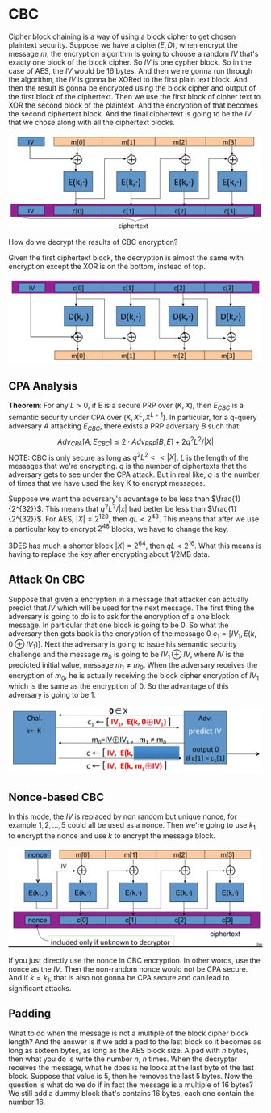 # CBC

Cipher block chaining is a way of using a block cipher to get chosen plaintext security. Suppose we have a cipher$(E, D)$,  when encrypt the message $m$, the encryption algorithm is going to choose a random $IV$ that's exacty one block of the block cipher. So $IV$ is one cypher block. So in the case of AES, the $IV$ would be 16 bytes. And then we're gonna run through the algorithm, the $IV$ is gonna be XORed to the first plain text block. And then the result is gonna be encrypted using the block cipher and output of the first block of the ciphertext. Then we use the first block of cipher text to XOR the second block of the plaintext. And the encryption of that becomes the second ciphertext block. And the final ciphertext is going to be the $IV$ that we chose along with all the ciphertext blocks.

![1652014402573](../../img/1652014402573.png)

How do we decrypt the results of CBC encryption?

Given the first ciphertext block, the decryption is almost the same with encryption except the XOR is on the bottom, instead of top.

![1652015177086](../../img/1652015177086.png)

## CPA Analysis

**Theorem**: For any $L \gt 0$, if E is a secure PRP over $(K, X)$, then $E_{CBC}$ is a semantic security under CPA over $(K, X^L, X^{L+1})$. In particular, for a q-query adversary $A$ attacking $E_{CBC}$, there exists a PRP adversary $B$ such that:
$$
Adv_{CPA}[A, E_{CBC}] \leq 2 \cdot Adv_{PRP}[B, E] + 2q^2L^2 / |X|
$$
NOTE: CBC is only secure as long as $q^2L^2 << |X|$. $L$ is the length of the messages that we're encrypting. $q$ is the number of ciphertexts that the adversary gets to see under the CPA attack. But in real like, $q$ is the number of times that we have used the key K to encrypt messages.

Suppose we want the adversary's advantage to be less than $\frac{1}{2^{32}}$. This means that $q^2L^2 / |x|$ had better be less than $\frac{1}{2^{32}}$. For AES, $|X| = 2^{128}$, then $qL \lt 2^{48}$. This means that after we use a particular key to encrypt $2^{48}$ blocks, we have to change the key.

3DES has much a shorter block $|X| = 2^{64}$, then $qL \lt 2^{16}$. What this means is having to replace the key after encrypting about $1/2$MB data.

## Attack On CBC 

Suppose that given a encryption in a message that attacker can actually predict that $IV$ which will be used for the next message. The first thing the adversary is going to do is to ask for the encryption of a one block message. In particular that one block is going to be 0. So what the adversary then gets back is the encryption of the message 0 $c_1 = [IV_1, E(k, 0 \oplus IV_1)]$. Next the adversary is going to issue his semantic security challenge and the message $m_0$ is going to be $IV_1 \oplus IV$, where $IV$ is the predicted initial value, message $m_1 \neq m_0$. When the adversary receives the encryption of $m_0$,  he is actually receiving the block cipher encryption of $IV_1$ which is the same as the encryption of 0. So the advantage of this adversary is going to be 1.

![1652017263013](../../img/1652017263013.png)

## Nonce-based CBC

In this mode, the $IV$ is replaced by non random but unique nonce, for example $1, 2,..., 5$ could all be used as a nonce. Then we're going to use $k_1$ to encrypt the nonce and use $k$ to encrypt the message block.

![1652017626733](../../img/1652017626733.png)

If you just directly use the nonce in CBC encryption. In other words, use the nonce as the $IV$. Then the non-random nonce would not be CPA secure. And if $k = k_1$, that is also not gonna be CPA secure and can lead to significant attacks.

## Padding

What to do when the message is not a multiple of the block cipher block length? And the answer is if we add a pad to the last block so it becomes as long as sixteen bytes, as long as the AES block size. A pad with $n$ bytes, then what you do is write the number $n$, $n$ times. When the decrypter receives the message, what he does is he looks at the last byte of the last block. Suppose that value is 5, then he removes the last 5 bytes. Now the question is what do we do if in fact the message is a multiple of 16 bytes? We still add a dummy block that's contains 16 bytes, each one contain the number 16.